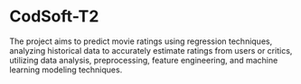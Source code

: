 # CodSoft-T2
The project aims to predict movie ratings using regression techniques, analyzing historical data to accurately estimate ratings from users or critics, utilizing data analysis, preprocessing, feature engineering, and machine learning modeling techniques.
